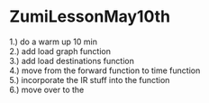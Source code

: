 # ZumiLessonMay10th


1.) do a warm up  10 min     <br>
2.) add load graph function  <br>
3.) add load destinations function <br>
4.) move from the forward function to time function <br>
5.) incorporate the IR stuff into the function <br>
6.) move over to the <br>
